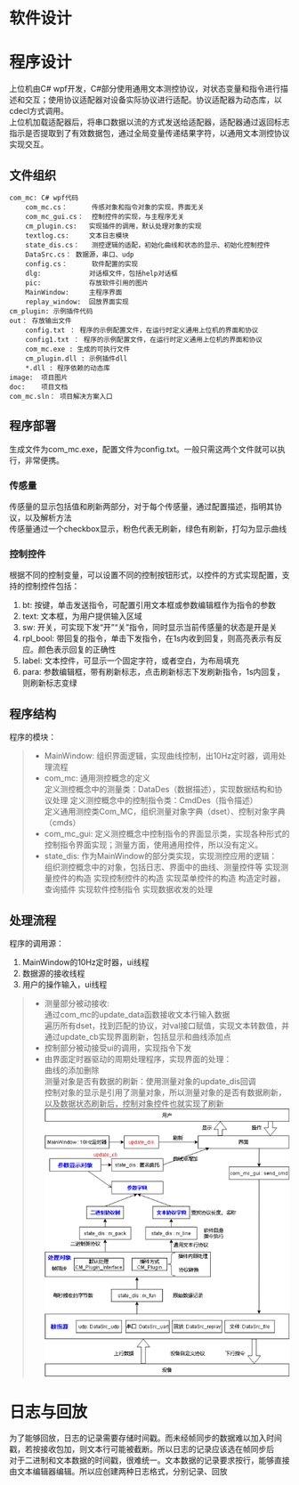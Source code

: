 软件设计  
======
# 程序设计  
上位机由C# wpf开发，C#部分使用通用文本测控协议，对状态变量和指令进行描述和交互；使用协议适配器对设备实际协议进行适配。协议适配器为动态库，以cdecl方式调用。  
上位机加载适配器后，将串口数据以流的方式发送给适配器，适配器通过返回标志指示是否提取到了有效数据包，通过全局变量传递结果字符，以通用文本测控协议实现交互。  
## 文件组织  
```
com_mc: C# wpf代码  
	com_mc.cs：		传感对象和指令对象的实现，界面无关  
	com_mc_gui.cs：	控制控件的实现，与主程序无关  
	cm_plugin.cs:	实现插件的调用，默认处理对象的实现    
	textlog.cs:		文本日志模块  
	state_dis.cs：	测控逻辑的适配，初始化曲线和状态的显示、初始化控制控件  
	DataSrc.cs：	数据源，串口、udp  
	config.cs：		软件配置的实现
	dlg:			对话框文件，包括help对话框  
	pic:			存放软件引用的图片  
	MainWindow:		主程序界面
	replay_window:	回放界面实现
cm_plugin: 示例插件代码  
out： 存放输出文件  
	config.txt ： 程序的示例配置文件，在运行时定义通用上位机的界面和协议  
	config1.txt ： 程序的示例配置文件，在运行时定义通用上位机的界面和协议  
	com_mc.exe : 生成的可执行文件  
	cm_plugin.dll : 示例插件dll
	*.dll : 程序依赖的动态库  
image:  项目图片  
doc:	项目文档  
com_mc.sln：	项目解决方案入口  
```
## 程序部署  
生成文件为com_mc.exe，配置文件为config.txt。一般只需这两个文件就可以执行，非常便携。  
### 传感量  
传感量的显示包括值和刷新两部分，对于每个传感量，通过配置描述，指明其协议，以及解析方法  
传感量通过一个checkbox显示，粉色代表无刷新，绿色有刷新，打勾为显示曲线  
### 控制控件  
根据不同的控制变量，可以设置不同的控制按钮形式，以控件的方式实现配置，支持的控制控件包括：  
1. bt: 按键，单击发送指令，可配置引用文本框或参数编辑框作为指令的参数  
1. text: 文本框，为用户提供输入区域  
1. sw: 开关，可实现下发“开”“关”指令，同时显示当前传感量的状态是开是关  
1. rpl_bool: 带回复的指令，单击下发指令，在1s内收到回复，则高亮表示有反应。颜色表示回复的正确性  
1. label: 文本控件，可显示一个固定字符，或者空白，为布局填充  
1. para: 参数编辑框，带有刷新标志，点击刷新标志下发刷新指令，1s内回复，则刷新标志变绿  
## 程序结构  
程序的模块：  
> - MainWindow: 组织界面逻辑，实现曲线控制，出10Hz定时器，调用处理流程  
> - com_mc: 通用测控概念的定义  
	定义测控概念中的测量类：DataDes（数据描述），实现数据结构和协议处理
	定义测控概念中的控制指令类：CmdDes（指令描述）  
	定义通用测控类Com_MC，组织测量对象字典（dset）、控制对象字典（cmds）
> - com_mc_gui: 定义测控概念中控制指令的界面显示类，实现各种形式的控制指令界面实现；测量方面，使用通用控件，所以没有定义。  
> - state_dis: 作为MainWindow的部分类实现，实现测控应用的逻辑：  
	组织测控概念中的对象，包括日志、界面中的曲线、测量控件等
	实现测量控件的构造
	实现控制控件的构造
	实现菜单控件的构造
	构造定时器，查询插件
	实现软件控制指令
	实现数据收发的处理
## 处理流程  
程序的调用源：
1. MainWindow的10Hz定时器，ui线程  
2. 数据源的接收线程  
3. 用户的操作输入，ui线程  
> - 测量部分被动接收:  
	通过com_mc的update_data函数接收文本行输入数据  
		遍历所有dset，找到匹配的协议，对val接口赋值，实现文本转数值，并通过update_cb实现界面刷新，包括显示和曲线添加点  
> - 控制部分被动接受ui的调用，实现指令下发  
> - 由界面定时器驱动的周期处理程序，实现界面的处理：  
	曲线的添加删除  
	测量对象是否有数据的刷新：使用测量对象的update_dis回调  
控制对象的显示是引用了测量对象，所以测量对象的是否有数据刷新，以及数据状态刷新后，控制对象控件也就实现了刷新  
![image](draft/数据流程.png)  

# 日志与回放  
为了能够回放，日志的记录需要存储时间戳。而未经帧同步的数据难以加入时间戳，若按接收包加，则文本行可能被截断。所以日志的记录应该选在帧同步后  
对于二进制和文本数据的时间戳，很难统一。文本数据的记录要求按行，能够直接由文本编辑器编辑。所以应创建两种日志格式，分别记录、回放  